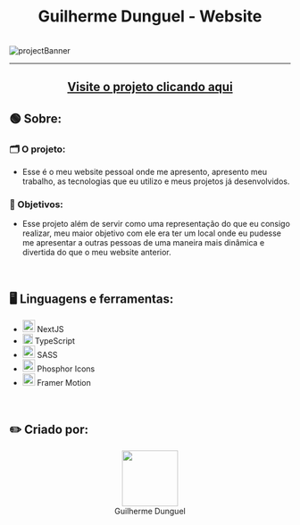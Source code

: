 <h1 align='center'>Guilherme Dunguel - Website</h1>

<br>
<img src="https://i.imgur.com/3QX0qHQ.jpg" alt='projectBanner'>
<hr>
<h2 align='center'><a href="https://guilhermedunguel.com/">Visite o projeto clicando aqui</a></h2>
<h2>🟢 Sobre:</h2>
  <h3>🗂️ O projeto:</h3>
    <ul>
      <li><p>Esse é o meu website pessoal onde me apresento, apresento meu trabalho, as tecnologias que eu utilizo e meus projetos já desenvolvidos.</p></li>
    </ul>
  <h3>📌 Objetivos:</h3>
  <ul>
    <li><p>Esse projeto além de servir como uma representação do que eu consigo realizar, meu maior objetivo com ele era ter um local onde eu pudesse me apresentar a outras pessoas de uma maneira mais dinâmica e divertida do que o meu website anterior.</p></li>
  </ul>
  <br>
<h2>🖥️ Linguagens e ferramentas:</h2>
<ul>
   <li><img src=https://ui-lib.com/blog/wp-content/uploads/2021/12/nextjs-boilerplate-logo.png" width=22px> NextJS</li>
  <li><img src="https://upload.wikimedia.org/wikipedia/commons/thumb/4/4c/Typescript_logo_2020.svg/1200px-Typescript_logo_2020.svg.png" width=18px> TypeScript</li>
  <li><img src="https://upload.wikimedia.org/wikipedia/commons/thumb/9/96/Sass_Logo_Color.svg/2560px-Sass_Logo_Color.svg.png" width=22px> SASS</li>
  <li><img src="https://phosphoricons.com/favicon-512.png" width=22px> Phosphor Icons</li>
  <li><img src="https://seeklogo.com/images/F/framer-motion-logo-DA1E33CAA1-seeklogo.com.png" width=22px> Framer Motion</li>
</ul>
</ul>
<br>
<h2>✏️ Criado por:</h2>
<div align='center'>
  <img src="https://avatars.githubusercontent.com/u/89926690?v=4" width="100px">
  <br>
  <a align='center' src="https://github.com/GuilhermeDunguel">Guilherme Dunguel</a>
</div>
